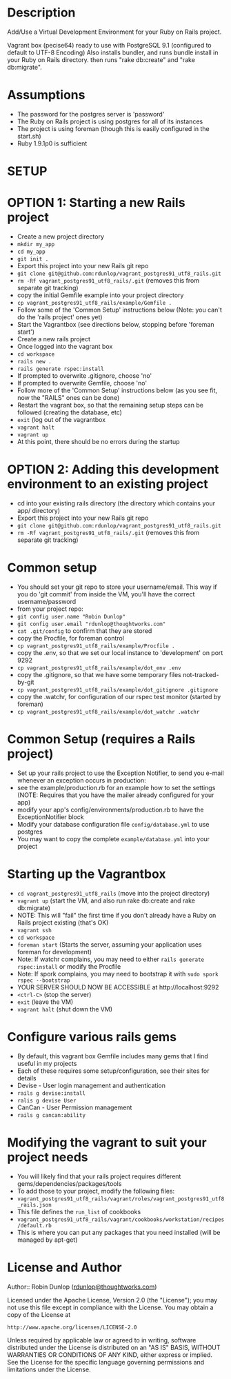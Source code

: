 Description
===========

Add/Use a Virtual Development Environment for your Ruby on Rails project.

Vagrant box (pecise64) ready to use with PostgreSQL 9.1 (configured to default to UTF-8 Encoding)
Also installs bundler, and runs bundle install in your Ruby on Rails directory.
then runs "rake db:create" and "rake db:migrate".

Assumptions
===========

* The password for the postgres server is 'password'
* The Ruby on Rails project is using postgres for all of its instances
* The project is using foreman (though this is easily configured in the start.sh)
* Ruby 1.9.1p0 is sufficient


SETUP
=====

OPTION 1: Starting a new Rails project
======================================

* Create a new project directory
 * `mkdir my_app`
 * `cd my_app`
 * `git init .`
* Export this project into your new Rails git repo
 * `git clone git@github.com:rdunlop/vagrant_postgres91_utf8_rails.git`
 * `rm -Rf vagrant_postgres91_utf8_rails/.git` (removes this from separate git tracking)
* copy the initial Gemfile example into your project directory
 * `cp vagrant_postgres91_utf8_rails/example/Gemfile .`
* Follow some of the 'Common Setup' instructions below (Note: you can't do the 'rails project' ones yet)
* Start the Vagrantbox (see directions below, stopping before 'foreman start')
 * Create a new rails project
  * Once logged into the vagrant box
  * `cd workspace`
  * `rails new .`
  * `rails generate rspec:install`
  * If prompted to overwrite .gitignore, choose 'no'
  * If prompted to overwrite Gemfile, choose 'no'
* Follow more of the 'Common Setup' instructions below (as you see fit, now the "RAILS" ones can be done)
* Restart the vagrant box, so that the remaining setup steps can be followed (creating the database, etc)
 * `exit` (log out of the vagrantbox
 * `vagrant halt`
 * `vagrant up`
  * At this point, there should be no errors during the startup


OPTION 2: Adding this development environment to an existing project
====================================================================

* cd into your existing rails directory (the directory which contains your app/ directory)
* Export this project into your new Rails git repo
 * `git clone git@github.com:rdunlop/vagrant_postgres91_utf8_rails.git`
 * `rm -Rf vagrant_postgres91_utf8_rails/.git` (removes this from separate git tracking)

Common setup
============

* You should set your git repo to store your username/email. This way if you do 'git commit' from inside the VM, you'll have the correct username/password
 * from your project repo:
  * `git config user.name "Robin Dunlop"`
  * `git config user.email "rdunlop@thoughtworks.com"`
  * `cat .git/config` to confirm that they are stored
* copy the Procfile, for foreman control
 * `cp vagrant_postgres91_utf8_rails/example/Procfile .`
* copy the .env, so that we set our local instance to 'development' on port 9292
 * `cp vagrant_postgres91_utf8_rails/example/dot_env .env`
* copy the .gitignore, so that we have some temporary files not-tracked-by-git
 * `cp vagrant_postgres91_utf8_rails/example/dot_gitignore .gitignore`
 * copy the .watchr, for configuration of our rspec test monitor (started by foreman)
 * `cp vagrant_postgres91_utf8_rails/example/dot_watchr .watchr`

Common Setup (requires a Rails project)
=======================================

* Set up your rails project to use the Exception Notifier, to send you e-mail whenever an exception occurs in production:
 * see the example/production.rb for an example how to set the settings (NOTE: Requires that you have the mailer already configured for your app)
 * modify your app's config/environments/production.rb to have the ExceptionNotifier block
* Modify your database configuration file `config/database.yml` to use postgres
 * You may want to copy the complete `example/database.yml` into your project

Starting up the Vagrantbox
==========================

* `cd vagrant_postgres91_utf8_rails` (move into the project directory)
* `vagrant up` (start the VM, and also run rake db:create and rake db:migrate)
 * NOTE: This will "fail" the first time if you don't already have a Ruby on Rails project existing (that's OK)
* `vagrant ssh`
 * `cd workspace`
 * `foreman start` (Starts the server, assuming your application uses foreman for development)
  * Note: If watchr complains, you may need to either `rails generate rspec:install` or modify the Procfile
  * Note: If spork complains, you may need to bootstrap it with `sudo spork rspec --bootstrap`
 * YOUR SERVER SHOULD NOW BE ACCESSIBLE at http://localhost:9292
 * `<ctrl-C>` (stop the server)
 * `exit` (leave the VM)
* `vagrant halt` (shut down the VM)


Configure various rails gems
============================

* By default, this vagrant box Gemfile includes many gems that I find useful in my projects
* Each of these requires some setup/configuration, see their sites for details
 * Devise - User login management and authentication
  * `rails g devise:install`
  * `ralis g devise User`
 * CanCan - User Permission management
  * `rails g cancan:ability`

Modifying the vagrant to suit your project needs
================================================

* You will likely find that your rails project requires different gems/dependencies/packages/tools
* To add those to your project, modify the following files:
 * `vagrant_postgres91_utf8_rails/vagrant/roles/vagrant_postgres91_utf8_rails.json`
  * This file defines the `run_list` of cookbooks
 * `vagrant_postgres91_utf8_rails/vagrant/cookbooks/workstation/recipes/default.rb`
  * This is where you can put any packages that you need installed (will be managed by apt-get)

License and Author
==================

Author:: Robin Dunlop (<rdunlop@thoughtworks.com>)

Licensed under the Apache License, Version 2.0 (the "License");
you may not use this file except in compliance with the License.
You may obtain a copy of the License at

    http://www.apache.org/licenses/LICENSE-2.0

Unless required by applicable law or agreed to in writing, software
distributed under the License is distributed on an "AS IS" BASIS,
WITHOUT WARRANTIES OR CONDITIONS OF ANY KIND, either express or implied.
See the License for the specific language governing permissions and
limitations under the License.
